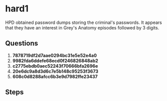 # hard1
HPD obtained password dumps storing the criminal's passwords. It appears that they have an interest in Grey's Anatomy episodes followed by 3 digits.

## Questions
1. **7878719df2d7aae0294bc31e5e52e4a0**
2. **9982fda6ddefe68ecd0f246826848ab2**
3. **c2775ebdb0aec52243f70666bfa2696e**
4. **20e6dc9a8d3d6c7e5b148c95253f3673**
5. **608c0d8288afcc6b3e9d7982ffe23437**

## Steps
